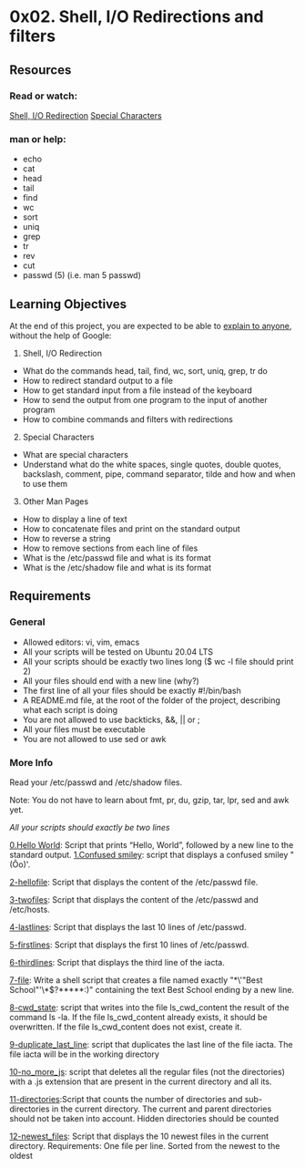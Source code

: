 # 0x02. Shell, I/O Redirections and filters

## Resources
### Read or watch:

[Shell, I/O Redirection](http://linuxcommand.org/lc3_lts0070.php "Shell, I/O Redirection")
[Special Characters](http://mywiki.wooledge.org/BashGuide/SpecialCharacters "Special Characters")
### man or help:

* echo
* cat
* head
* tail
* find
* wc
* sort
* uniq
* grep
* tr
* rev
* cut
* passwd (5) (i.e. man 5 passwd)

## Learning Objectives
At the end of this project, you are expected to be able to [explain to anyone](https://fs.blog/feynman-learning-technique/?fbclid=IwAR2K5_BGPVo0QjJXkOIIqNsqcXK4lTskPWJvA0asKQIGtCPWaQBdKmj1Ztg "explain to anyone"), without the help of Google:

1. Shell, I/O Redirection

* What do the commands head, tail, find, wc, sort, uniq, grep, tr do
* How to redirect standard output to a file
* How to get standard input from a file instead of the keyboard
* How to send the output from one program to the input of another program
* How to combine commands and filters with redirections

2. Special Characters

* What are special characters
* Understand what do the white spaces, single quotes, double quotes, backslash, comment, pipe, command separator, tilde and how and when to use them

3. Other Man Pages

* How to display a line of text
* How to concatenate files and print on the standard output
* How to reverse a string
* How to remove sections from each line of files
* What is the /etc/passwd file and what is its format
* What is the /etc/shadow file and what is its format

## Requirements
### General
* Allowed editors: vi, vim, emacs
* All your scripts will be tested on Ubuntu 20.04 LTS
* All your scripts should be exactly two lines long ($ wc -l file should print 2)
* All your files should end with a new line (why?)
* The first line of all your files should be exactly #!/bin/bash
* A README.md file, at the root of the folder of the project, describing what each script is doing
* You are not allowed to use backticks, &&, || or ;
* All your files must be executable
* You are not allowed to use sed or awk
### More Info
Read your /etc/passwd and /etc/shadow files.

Note: You do not have to learn about fmt, pr, du, gzip, tar, lpr, sed and awk yet.

*All your scripts should exactly be two lines* 

[0.Hello World](https://github.com/vessoutraore/alx-system_engineering-devops/blob/master/0x02-shell_redirections/0-hello_world "0-hello_world"): Script that prints “Hello, World”, followed by a new line to the standard output.
[1.Confused smiley](https://github.com/vessoutraore/alx-system_engineering-devops/blob/master/0x02-shell_redirections/1-confused_smiley "1-confused_smiley"): script that displays a confused smiley "(Ôo)'.

[2-hellofile](https://github.com/vessoutraore/alx-system_engineering-devops/blob/master/0x02-shell_redirections/2-hellofile "2-hellofile"): Script that displays the content of the /etc/passwd file.

[3-twofiles](https://github.com/vessoutraore/alx-system_engineering-devops/blob/master/0x02-shell_redirections/3-twofiles "3-twofiles"): Script that displays the content of the /etc/passwd and /etc/hosts.

[4-lastlines](https://github.com/vessoutraore/alx-system_engineering-devops/blob/master/0x02-shell_redirections/4-lastlines "4-lastlines"): Script that displays the last 10 lines of /etc/passwd.

[5-firstlines](https://github.com/vessoutraore/alx-system_engineering-devops/blob/master/0x02-shell_redirections/5-firstlines "5-firstlines"): Script that displays the first 10 lines of /etc/passwd.

[6-thirdlines](https://github.com/vessoutraore/alx-system_engineering-devops/blob/master/0x02-shell_redirections/6-third_line "6-third_line"): Script that displays the third line of the iacta.

[7-file](https://github.com/vessoutraore/alx-system_engineering-devops/blob/master/0x02-shell_redirections/7-file "7-file"): Write a shell script that creates a file named exactly "\*\\'"Best School"\'\\*$\?\*\*\*\*\*:)" containing the text Best School ending by a new line.

[8-cwd_state](https://github.com/vessoutraore/alx-system_engineering-devops/blob/master/0x02-shell_redirections/8-cwd_state "8-cw_state"): script that writes into the file ls_cwd_content the result of the command ls -la. If the file ls_cwd_content already exists, it should be overwritten. If the file ls_cwd_content does not exist, create it.

[9-duplicate_last_line](https://github.com/vessoutraore/alx-system_engineering-devops/blob/master/0x02-shell_redirections/9-duplicate_last_line "9-duplicate_last_line"):  script that duplicates the last line of the file iacta. The file iacta will be in the working directory 

[10-no_more_js](https://github.com/vessoutraore/alx-system_engineering-devops/blob/master/0x02-shell_redirections/10-no_more_js "10-no_more_js"):  script that deletes all the regular files (not the directories) with a .js extension that are present in the current directory and all its. 

[11-directories](https://github.com/vessoutraore/alx-system_engineering-devops/blob/master/0x02-shell_redirections/11-directories "11-directories"):Script that counts the number of directories and sub-directories in the current directory. The current and parent directories should not be taken into account. Hidden directories should be counted 

[12-newest_files](https://github.com/vessoutraore/alx-system_engineering-devops/blob/master/0x02-shell_redirections/12-newest_files "12-newest_files"): Script that displays the 10 newest files in the current directory. Requirements: One file per line. Sorted from the newest to the oldest 
